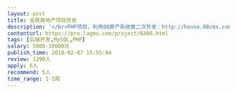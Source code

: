 ```yaml
---                
layout: post       
title: 金联房地产项目开发           
description: '</br>PHP项目，利用08房产系统做二次开发：http://house.08cms.com/</br>房产系统，前端页面我们都有做好的现成PSD和HTML页面</br>开发人员需协助我们完成后端系统模板嵌套对接协助我司上线网站</br>需参考我方设计图开发相关功能</br>'     
contenturl: https://pro.lagou.com/project/6300.html      
tags: [后端开发,MySQL,PHP]            
salary: 5000-10000元          
publish_time: 2018-02-07 15:55:04         
review: 1290人                   
apply: 6人                   
recommend: 5人                   
time_range: 1-2周              
---                 
```

